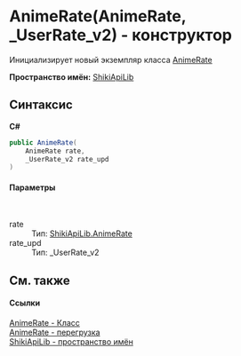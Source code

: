 # AnimeRate(AnimeRate, _UserRate_v2) - конструктор
 

Инициализирует новый экземпляр класса <a href="T_ShikiApiLib_AnimeRate.md">AnimeRate</a>

**Пространство имён:**&nbsp;<a href="N_ShikiApiLib.md">ShikiApiLib</a><br />

## Синтаксис

**C#**<br />
``` C#
public AnimeRate(
	AnimeRate rate,
	_UserRate_v2 rate_upd
)
```


#### Параметры
&nbsp;<dl><dt>rate</dt><dd>Тип:&nbsp;<a href="T_ShikiApiLib_AnimeRate.md">ShikiApiLib.AnimeRate</a><br /></dd><dt>rate_upd</dt><dd>Тип:&nbsp;_UserRate_v2<br /></dd></dl>

## См. также


#### Ссылки
<a href="T_ShikiApiLib_AnimeRate.md">AnimeRate - Класс</a><br /><a href="Overload_ShikiApiLib_AnimeRate__ctor.md">AnimeRate - перегрузка</a><br /><a href="N_ShikiApiLib.md">ShikiApiLib - пространство имён</a><br />